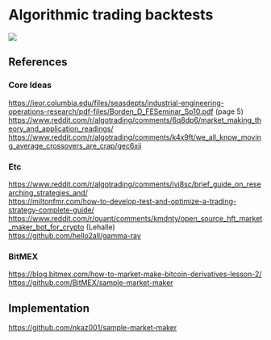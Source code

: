 # Algorithmic trading backtests

![](https://raw.githubusercontent.com/nkaz001/market-making-backtest/master/readme/xbtusd-vanila-market-making-backtest.png)

## References

### Core Ideas
https://ieor.columbia.edu/files/seasdepts/industrial-engineering-operations-research/pdf-files/Borden_D_FESeminar_Sp10.pdf (page 5)  
https://www.reddit.com/r/algotrading/comments/6q8dp6/market_making_theory_and_application_readings/  
https://www.reddit.com/r/algotrading/comments/k4x9ft/we_all_know_moving_average_crossovers_are_crap/gec6xji

### Etc

https://www.reddit.com/r/algotrading/comments/ivi8sc/brief_guide_on_researching_strategies_and/  
https://miltonfmr.com/how-to-develop-test-and-optimize-a-trading-strategy-complete-guide/  
https://www.reddit.com/r/quant/comments/kmdnty/open_source_hft_market_maker_bot_for_crypto (Lehalle)  
https://github.com/hello2all/gamma-ray  

### BitMEX

https://blog.bitmex.com/how-to-market-make-bitcoin-derivatives-lesson-2/  
https://github.com/BitMEX/sample-market-maker  

## Implementation

https://github.com/nkaz001/sample-market-maker
